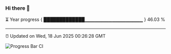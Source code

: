 ### Hi there 👋

⏳ Year progress { █████████████▁▁▁▁▁▁▁▁▁▁▁▁▁▁▁▁▁ } 46.03 %

---

⏰ Updated on Wed, 18 Jun 2025 00:26:28 GMT

![Progress Bar CI](https://github.com/liununu/liununu/workflows/Progress%20Bar%20CI/badge.svg)
